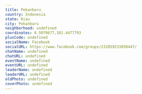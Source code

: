 ```yaml
---
title: Pekanbaru
country: Indonesia
state: Riau
city: Pekanbaru
neighborhood: undefined
coordinates: 0.5070677,101.4477793
plusCode: undefined
socialName: Facebook
socialURL: https://www.facebook.com/groups/232859233858447/
chatName: undefined
chatURL: undefined
eventName: undefined
eventURL: undefined
leaderName: undefined
leaderURL: undefined
oldPhoto: undefined
coverPhoto: undefined
---
```

